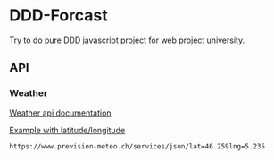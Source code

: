 # DDD-Forcast
Try to do pure DDD javascript project for web project university.

## API
### Weather
[Weather api documentation](https://www.prevision-meteo.ch/uploads/pdf/recuperation-donnees-meteo.pdf)

[Example with latitude/longitude](https://www.prevision-meteo.ch/services/json/lat=46.259lng=5.235)
```
https://www.prevision-meteo.ch/services/json/lat=46.259lng=5.235
```

